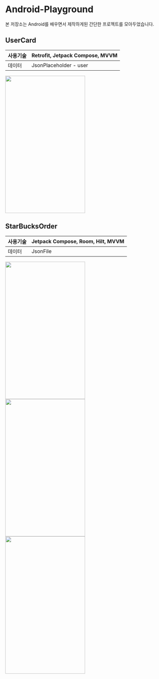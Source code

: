 # Android-Playground

본 저장소는 Android를 배우면서 제작하게된 간단한 프로젝트를 모아두었습니다.

## UserCard
| 사용기술 | Retrofit, Jetpack Compose, MVVM |
| --- | --- |
| 데이터 | JsonPlaceholder - user |

<img width="252" height="432" src="https://github.com/himchan05/Android-Playground/assets/80749921/7bb5deae-44c8-4be9-9f71-9d61b937e9e8">

## StarBucksOrder
| 사용기술 | Jetpack Compose, Room, Hilt, MVVM |
| --- | --- |
| 데이터 | JsonFile |

<img width="252" height="432" src="https://github.com/himchan05/Android-Playground/assets/80749921/87dd8bce-4d3a-4dc9-ae55-021058c546aa">
<img width="252" height="432" src="https://github.com/himchan05/Android-Playground/assets/80749921/bac331a0-ea0b-4be1-91b3-d795e43b2f08">
<img width="252" height="432" src="https://github.com/himchan05/Android-Playground/assets/80749921/6e671a39-3c05-48e6-aac2-417562775b8f">
<img width="252" height="432" src="https://github.com/himchan05/Android-Playground
